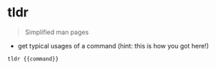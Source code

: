 # tldr

> Simplified man pages

- get typical usages of a command (hint: this is how you got here!)

`tldr {{command}}`
